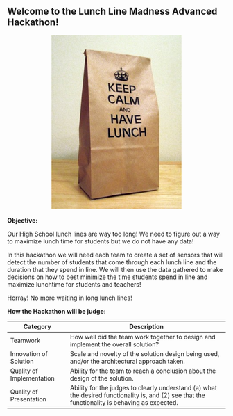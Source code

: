 
## Welcome to the Lunch Line Madness Advanced Hackathon!


<p align="center"><img src="/images/317394929-keep-calm-and-have-lunch-601127.jpg"></p>


**Objective:** 

Our High School lunch lines are way too long! We need to figure out a way to maximize lunch time for students but we do not have any data! 

In this hackathon we will need each team to create a set of sensors that will detect the number of students that come through each lunch line and the duration that they spend in line.  We will then use the data gathered to make decisions on how to best minimize the time students spend in line and maximize lunchtime for students and teachers!  

Horray! No more waiting in long lunch lines!

**How the Hackathon will be judge:**

|Category    | Description|
|------------|------------|
|Teamwork    |How well did the team work together to design and implement the overall solution? |
|Innovation of Solution|Scale and novelty of the solution design being used, and/or the architectural approach taken. |
|Quality of Implementation|Ability for the team to reach a conclusion about the design of the solution. |
|Quality of Presentation|Ability for the judges to clearly understand (a) what the desired functionality is, and (2) see that the functionality is behaving as expected. |


